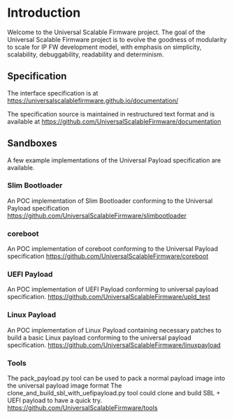 # Introduction

Welcome to the Universal Scalable Firmware project. The goal of the Universal Scalable Firmware project is to evolve the goodness of modularity to scale for IP FW development model, with emphasis on simplicity, scalability, debuggability, readability and determinism.

## Specification
 
The interface specification is at 
https://universalscalablefirmware.github.io/documentation/

The specification source is maintained in restructured text format and is available at 
https://github.com/UniversalScalableFirmware/documentation

## Sandboxes

A few example implementations of the Universal Payload specification are available.

### Slim Bootloader

An POC implementation of Slim Bootloader conforming to the Universal Payload specification
https://github.com/UniversalScalableFirmware/slimbootloader

### coreboot

An POC implementation of coreboot conforming to the Universal Payload specification
https://github.com/UniversalScalableFirmware/coreboot

### UEFI Payload

An POC implementation of UEFI Payload conforming to universal payload specification.
https://github.com/UniversalScalableFirmware/upld_test

### Linux Payload

An POC implementation of Linux Payload containing necessary patches to build a basic Linux payload conforming to the universal payload specification.
https://github.com/UniversalScalableFirmware/linuxpayload

### Tools

The pack_payload.py tool can be used to pack a normal payload image into the universal payload image format
The clone_and_build_sbl_with_uefipayload.py tool could clone and build SBL + UEFI payload to have a quick try.
https://github.com/UniversalScalableFirmware/tools
